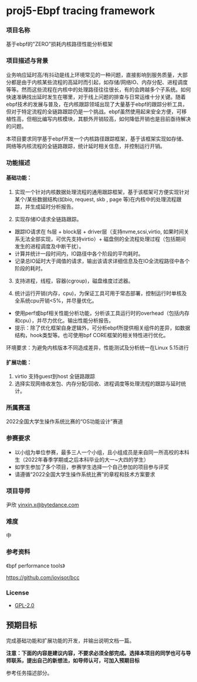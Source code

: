 # proj5-Ebpf tracing framework
### 项目名称
基于ebpf的"ZERO"损耗内核路径性能分析框架

### 项目描述与背景
业务响应延时高/有抖动是线上环境常见的一种问题，直接影响到服务质量，大部分都是由于内核某些流程的高延时而引起，如存储/网络IO、内存分配、进程调度等等。然而这些流程在内核中的处理路径往往很长，有的会跨越多个子系统。如何快速准确找出延时发生在哪里，对于线上问题的排查与日常运维十分关键。随着ebpf技术的发展与普及，在内核跟踪领域出现了大量基于ebpf的跟踪分析工具，但对于特定流程的全链路跟踪仍是一个挑战。ebpf虽然使用起来安全方便，可移植性高，但相比编写内核模块，其额外开销较高，如何降低开销也是目前亟待解决的问题。

本项目要求同学基于ebpf开发一个内核路径跟踪框架，基于该框架实现如存储、网络等内核流程的全链路跟踪，统计延时相关信息，并控制运行开销。

### 功能描述

#### 基础功能：
1. 实现一个针对内核数据处理流程的通用跟踪框架，基于该框架可方便实现针对某个/某些数据结构(如bio, request, skb , page 等)在内核中的处理流程跟踪，并生成延时分析报告。

2. 实现存储IO请求全链路跟踪。
- 跟踪IO请求在 fs层 + block层 + driver层（支持nvme,scsi,virtio, 如果时间关系无法全部实现，可优先支持virtio）+ 磁盘侧的全流程处理过程（包括期间发生的进程调度及中断干扰）。
- 计算并统计一段时间内，IO路径中各个阶段的平均耗时。
- 记录总IO延时大于阈值的请求，输出该请求详细信息及在IO全流程路径中各个阶段的耗时。

3. 支持进程，线程，容器(cgroup)，磁盘维度过滤器。

4. 统计运行开销(内存，cpu)，为保证工具可用于常态部署，控制运行时单核及全系统cpu开销<5%，并尽量优化。
- 使用perf或bpf相关性能分析功能，分析该工具运行时的overhead（包括内存和cpu），并尽力优化。输出性能分析报告。
- 提示：除了优化框架自身逻辑外，可分析ebpf所提供相关组件的差异，如数据结构，hook类型等。也可使用bpf CORE框架的相关特性进行优化。

环境要求：为避免内核版本不同造成差异，性能测试及分析统一在Linux 5.15进行

#### 扩展功能：
1. virtio 支持guest到host 全链路跟踪
2. 选择实现网络收发包、内存分配/回收、进程调度等处理流程的跟踪与延时统计。

### 所属赛道

2022全国大学生操作系统比赛的“OS功能设计”赛道



### 参赛要求

- 以小组为单位参赛，最多三人一个小组，且小组成员是来自同一所高校的本科生（2022年春季学期或之后本科毕业的大一~大四的学生）
- 如学生参加了多个项目，参赛学生选择一个自己参加的项目参与评奖
- 请遵循“2022全国大学生操作系统比赛”的章程和技术方案要求



### 项目导师
尹欣 yinxin.x@bytedance.com

### 难度
中

### 参考资料
《bpf performance tools》

https://github.com/iovisor/bcc

### License
* [GPL-2.0](https://opensource.org/licenses/GPL-2.0)

## 预期目标

完成基础功能和扩展功能的开发，并输出说明文档一篇。

**注意：下面的内容是建议内容，不要求必须全部完成。选择本项目的同学也可与导师联系，提出自己的新想法，如导师认可，可加入预期目标**

参考任务描述部分。
